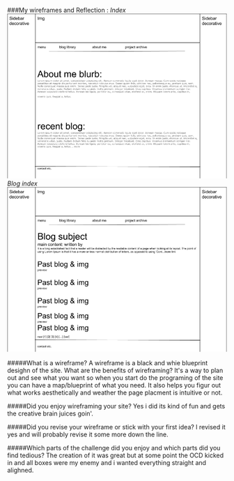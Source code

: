 
###My wireframes and Reflection :
*Index*
![wireframe-index](https://raw.githubusercontent.com/frankiebee/phase-0/master/week-2/imgs/wireframe-index.png)
*Blog index*
![wireframe-blog-index](https://raw.githubusercontent.com/frankiebee/phase-0/master/week-2/imgs/wireframe-blog-index.png)

#####What is a wireframe?
A wireframe is a black and whie blueprint desighn of the site.
What are the benefits of wireframing?
It's a way to plan out and see what you want so when you start do the programing of the site you can have a map/blueprint of what you need. It also helps you figur out what works aesthetically and weather the page placment is intuitive or not.

#####Did you enjoy wireframing your site?
Yes i did its kind of fun and gets the creative brain juices goin'.

#####Did you revise your wireframe or stick with your first idea?
I revised it yes and will probably revise it some more down the line.

#####Which parts of the challenge did you enjoy and which parts did you find tedious?
The creation of it was great but at some point the OCD kicked in and all boxes were my enemy and i wanted everything straight and alighned.
